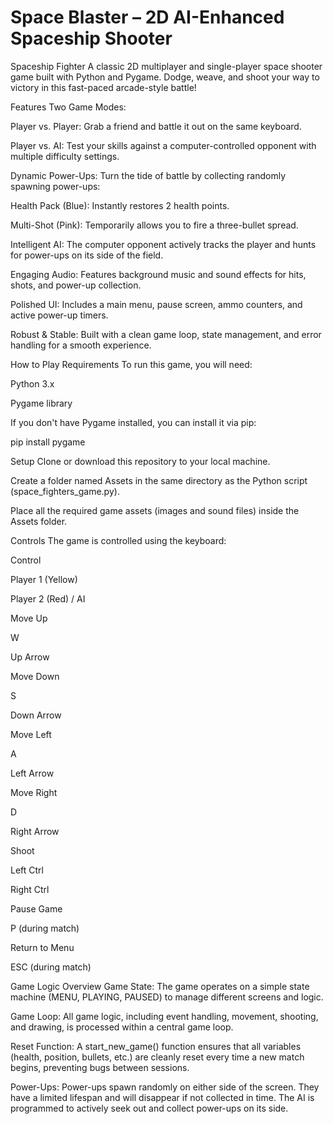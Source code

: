 #  Space Blaster – 2D AI-Enhanced Spaceship Shooter

Spaceship Fighter
A classic 2D multiplayer and single-player space shooter game built with Python and Pygame. Dodge, weave, and shoot your way to victory in this fast-paced arcade-style battle!

<!-- You can replace this with a real screenshot of your game -->

Features
Two Game Modes:

Player vs. Player: Grab a friend and battle it out on the same keyboard.

Player vs. AI: Test your skills against a computer-controlled opponent with multiple difficulty settings.

Dynamic Power-Ups: Turn the tide of battle by collecting randomly spawning power-ups:

Health Pack (Blue): Instantly restores 2 health points.

Multi-Shot (Pink): Temporarily allows you to fire a three-bullet spread.

Intelligent AI: The computer opponent actively tracks the player and hunts for power-ups on its side of the field.

Engaging Audio: Features background music and sound effects for hits, shots, and power-up collection.

Polished UI: Includes a main menu, pause screen, ammo counters, and active power-up timers.

Robust & Stable: Built with a clean game loop, state management, and error handling for a smooth experience.

How to Play
Requirements
To run this game, you will need:

Python 3.x

Pygame library

If you don't have Pygame installed, you can install it via pip:

pip install pygame

Setup
Clone or download this repository to your local machine.

Create a folder named Assets in the same directory as the Python script (space_fighters_game.py).

Place all the required game assets (images and sound files) inside the Assets folder.


Controls
The game is controlled using the keyboard:

Control

Player 1 (Yellow)

Player 2 (Red) / AI

Move Up

W

Up Arrow

Move Down

S

Down Arrow

Move Left

A

Left Arrow

Move Right

D

Right Arrow

Shoot

Left Ctrl

Right Ctrl

Pause Game

P (during match)

Return to Menu

ESC (during match)



Game Logic Overview
Game State: The game operates on a simple state machine (MENU, PLAYING, PAUSED) to manage different screens and logic.

Game Loop: All game logic, including event handling, movement, shooting, and drawing, is processed within a central game loop.

Reset Function: A start_new_game() function ensures that all variables (health, position, bullets, etc.) are cleanly reset every time a new match begins, preventing bugs between sessions.

Power-Ups: Power-ups spawn randomly on either side of the screen. They have a limited lifespan and will disappear if not collected in time. The AI is programmed to actively seek out and collect power-ups on its side.
